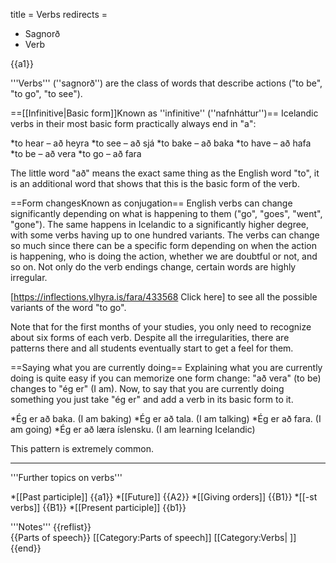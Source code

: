 title = Verbs
redirects =
- Sagnorð
- Verb
>>>>

{{a1}}

'''Verbs''' (''sagnorð'') are the class of words that describe actions ("to be", "to go", "to see").

==[[Infinitive|Basic form]]<ref>Known as ''infinitive'' (''nafnháttur'')</ref>==
Icelandic verbs in their most basic form practically always end in "a":

*to hear – að heyra
*to see – að sjá
*to bake – að baka
*to have – að hafa
*to be – að vera
*to go – að fara

The little word "að" means the exact same thing as the English word "to", it is an additional word that shows that this is the basic form of the verb.

==Form changes<ref>Known as conjugation</ref>==
English verbs can change significantly depending on what is happening to them ("go", "goes", "went", "gone"). The same happens in Icelandic to a significantly higher degree, with some verbs having up to one hundred variants. The verbs can change so much since there can be a specific form depending on when the action is happening, who is doing the action, whether we are doubtful or not, and so on. Not only do the verb endings change, certain words are highly irregular.

[https://inflections.ylhyra.is/fara/433568 Click here] to see all the possible variants of the word "to go".

Note that for the first months of your studies, you only need to recognize about six forms of each verb.  Despite all the irregularities, there are patterns there and all students eventually start to get a feel for them.

==Saying what you are currently doing==
Explaining what you are currently doing is quite easy if you can memorize one form change: "að vera" (to be) changes to "ég er" (I am). Now, to say that you are currently doing something you just take "ég er" and add a verb in its basic form to it.

*Ég er að baka. (I am baking)
*Ég er að tala. (I am talking)
*Ég er að fara. (I am going)
*Ég er að læra íslensku. (I am learning Icelandic)

This pattern is extremely common.

---

'''Further topics on verbs'''

*[[Past participle]] {{a1}}
*[[Future]] {{A2}}
*[[Giving orders]] {{B1}}
*[[-st verbs]] {{B1}}
*[[Present participle]] {{b1}}

<div class="notes">
'''Notes'''
{{reflist}}
</div>
{{Parts of speech}}
[[Category:Parts of speech]]
[[Category:Verbs| ]]
{{end}}